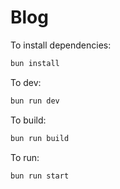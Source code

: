 # Blog

To install dependencies:

```bash
bun install
```

To dev:

```bash
bun run dev
```

To build:

```bash
bun run build
```

To run:

```bash
bun run start
```
